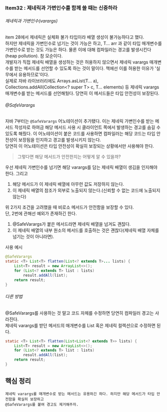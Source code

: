 ### Item32 : 제네릭과 가변인수를 함께 쓸 때는 신중하라

###### 제네릭과 가변인수(varargs)
item 28에서 제네릭은 실체화 불가 타입이라 배열 생성이 불가능하다고 했다.  
하지만 제네릭을 가변인수로 넘기는 것이 가능은 하고, T... arr 과 같이 타입 매개변수를
가변인수로 받는 것도 가능은 하다. 물론 이에 대해 컴파일러는 경고를 발생시킨다(heap pollution).
참 모순이다.  
개발자가 직접 제네릭 배열을 생성하는 것은 허용하지 않으면서 제네릭 varargs 매개변수를 받는 메서드를
선언할 수 있도록 하는 것이 말이다. 책에선 이를 허용한 이유가 '실무에서 유용하므로'이다.  
실제로 자바 라이브러리에도 Arrays.asList(T... a), Collections.addAll(Collection<? super T> c, T... elements) 등
제네릭 varargs 매개변수를 받는 메서드를 선언해뒀다. 당연히 이 메서드들은 타입 안전성이 보장된다.

###### @SafeVarargs
자바 7부터는 `@SafeVarargs` 어노테이션이 추가됐다. 이는 제네릭 가변인수를 받는 메서드 작성자로 하여금 해당 메서드 사용 시
클라이언트 쪽에서 발생하는 경고를 숨길 수 있도록 해줬다. 이 어노테이션이 붙은 코드를 사용하면 컴파일러는 해당 코드는 타입 안전성이 
보장됨을 인지하고 경고를 발생시키지 않는다.  
당연히 이 어노테이션은 타입 안전성이 확실히 보장되는 상황에서만 사용해야 한다.

> 그렇다면 해당 메서드가 안전한지는 어떻게 알 수 있을까?

우선 제네릭 가변인수를 넘기면 해당 varargs를 담는 제네릭 배열이 생김을 인지해야 한다. 그리고
1. 해당 메서드가 이 제네릭 배열에 아무런 값도 저장하지 않는다.
2. 이 제네릭 배열의 참조가 외부로 노출되지 않는다.(신뢰할 수 없는 코드에 노출되지 않는다)

위 2가지 조건을 고려했을 때 비로소 메서드가 안전함을 보장할 수 있다.  
단, 2번에 관해선 예외가 존재하긴 한다.
1. @SafeVarargs가 붙은 메서드라면 제네릭 배열을 넘겨도 괜찮다.
2. 이 제네릭 배열의 내부 원소의 메서드를 호출하는 것은 괜찮다(제네릭 배열 자체를 넘기는 것이 아니라면).

사용 예시
```java
@SafeVarargs
static <T> List<T> flatten(List<? extends T>... lists) {
    List<T> result = new ArrayList<>();
    for (List<? extends T> list : lists)
        result.addAll(list);
    return result;
}
```

###### 다른 방법
@SafeVarargs를 사용하는 것 말고 코드 자체를 수정하면 당연히 컴파일러 경고는 사라진다.  
제네릭 varargs를 받던 메서드의 매개변수를 List 혹은 제네릭 컬렉션으로 수정하면 된다.
```java
static <T> List<T> flatten(List<List<? extends T>> lists) {
    List<T> result = new ArrayList<>();
    for (List<? extends T> list : lists)
        result.addAll(list);
    return result;
}
```

## 핵심 정리
    제네릭 varargs를 매개변수로 받는 메서드는 유용하긴 하다. 하지만 해당 메서드가 타입 안전함을 확실히 보장하고
    @SafeVarargs를 붙여 경고도 제거해주자.